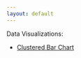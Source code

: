 ```yaml
---
layout: default
---
```


Data Visualizations:

- [Clustered Bar Chart](/DataVisualizations/index.md)
